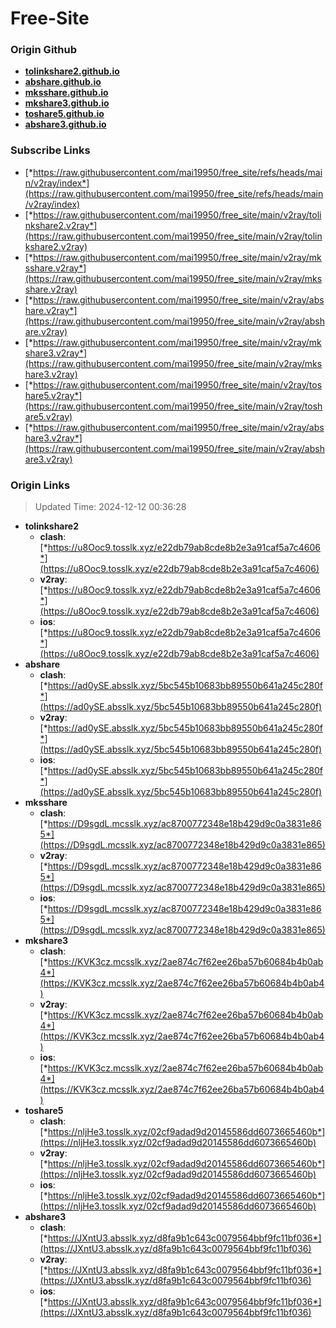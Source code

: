 # Free-Site

### Origin Github

- [**tolinkshare2.github.io**](https://github.com/tolinkshare2/tolinkshare2.github.io)
- [**abshare.github.io**](https://github.com/abshare/abshare.github.io)
- [**mksshare.github.io**](https://github.com/mksshare/mksshare.github.io)
- [**mkshare3.github.io**](https://github.com/mkshare3/mkshare3.github.io)
- [**toshare5.github.io**](https://github.com/toshare5/toshare5.github.io)
- [**abshare3.github.io**](https://github.com/abshare3/abshare3.github.io)

### Subscribe Links

- [*https://raw.githubusercontent.com/mai19950/free_site/refs/heads/main/v2ray/index*](https://raw.githubusercontent.com/mai19950/free_site/refs/heads/main/v2ray/index)
- [*https://raw.githubusercontent.com/mai19950/free_site/main/v2ray/tolinkshare2.v2ray*](https://raw.githubusercontent.com/mai19950/free_site/main/v2ray/tolinkshare2.v2ray)
- [*https://raw.githubusercontent.com/mai19950/free_site/main/v2ray/mksshare.v2ray*](https://raw.githubusercontent.com/mai19950/free_site/main/v2ray/mksshare.v2ray)
- [*https://raw.githubusercontent.com/mai19950/free_site/main/v2ray/abshare.v2ray*](https://raw.githubusercontent.com/mai19950/free_site/main/v2ray/abshare.v2ray)
- [*https://raw.githubusercontent.com/mai19950/free_site/main/v2ray/mkshare3.v2ray*](https://raw.githubusercontent.com/mai19950/free_site/main/v2ray/mkshare3.v2ray)
- [*https://raw.githubusercontent.com/mai19950/free_site/main/v2ray/toshare5.v2ray*](https://raw.githubusercontent.com/mai19950/free_site/main/v2ray/toshare5.v2ray)
- [*https://raw.githubusercontent.com/mai19950/free_site/main/v2ray/abshare3.v2ray*](https://raw.githubusercontent.com/mai19950/free_site/main/v2ray/abshare3.v2ray)

### Origin Links

> Updated Time: 2024-12-12 00:36:28

- **tolinkshare2**
  - **clash**: [*https://u8Ooc9.tosslk.xyz/e22db79ab8cde8b2e3a91caf5a7c4606*](https://u8Ooc9.tosslk.xyz/e22db79ab8cde8b2e3a91caf5a7c4606)
  - **v2ray**: [*https://u8Ooc9.tosslk.xyz/e22db79ab8cde8b2e3a91caf5a7c4606*](https://u8Ooc9.tosslk.xyz/e22db79ab8cde8b2e3a91caf5a7c4606)
  - **ios**: [*https://u8Ooc9.tosslk.xyz/e22db79ab8cde8b2e3a91caf5a7c4606*](https://u8Ooc9.tosslk.xyz/e22db79ab8cde8b2e3a91caf5a7c4606)
- **abshare**
  - **clash**: [*https://ad0ySE.absslk.xyz/5bc545b10683bb89550b641a245c280f*](https://ad0ySE.absslk.xyz/5bc545b10683bb89550b641a245c280f)
  - **v2ray**: [*https://ad0ySE.absslk.xyz/5bc545b10683bb89550b641a245c280f*](https://ad0ySE.absslk.xyz/5bc545b10683bb89550b641a245c280f)
  - **ios**: [*https://ad0ySE.absslk.xyz/5bc545b10683bb89550b641a245c280f*](https://ad0ySE.absslk.xyz/5bc545b10683bb89550b641a245c280f)
- **mksshare**
  - **clash**: [*https://D9sgdL.mcsslk.xyz/ac8700772348e18b429d9c0a3831e865*](https://D9sgdL.mcsslk.xyz/ac8700772348e18b429d9c0a3831e865)
  - **v2ray**: [*https://D9sgdL.mcsslk.xyz/ac8700772348e18b429d9c0a3831e865*](https://D9sgdL.mcsslk.xyz/ac8700772348e18b429d9c0a3831e865)
  - **ios**: [*https://D9sgdL.mcsslk.xyz/ac8700772348e18b429d9c0a3831e865*](https://D9sgdL.mcsslk.xyz/ac8700772348e18b429d9c0a3831e865)
- **mkshare3**
  - **clash**: [*https://KVK3cz.mcsslk.xyz/2ae874c7f62ee26ba57b60684b4b0ab4*](https://KVK3cz.mcsslk.xyz/2ae874c7f62ee26ba57b60684b4b0ab4)
  - **v2ray**: [*https://KVK3cz.mcsslk.xyz/2ae874c7f62ee26ba57b60684b4b0ab4*](https://KVK3cz.mcsslk.xyz/2ae874c7f62ee26ba57b60684b4b0ab4)
  - **ios**: [*https://KVK3cz.mcsslk.xyz/2ae874c7f62ee26ba57b60684b4b0ab4*](https://KVK3cz.mcsslk.xyz/2ae874c7f62ee26ba57b60684b4b0ab4)
- **toshare5**
  - **clash**: [*https://nljHe3.tosslk.xyz/02cf9adad9d20145586dd6073665460b*](https://nljHe3.tosslk.xyz/02cf9adad9d20145586dd6073665460b)
  - **v2ray**: [*https://nljHe3.tosslk.xyz/02cf9adad9d20145586dd6073665460b*](https://nljHe3.tosslk.xyz/02cf9adad9d20145586dd6073665460b)
  - **ios**: [*https://nljHe3.tosslk.xyz/02cf9adad9d20145586dd6073665460b*](https://nljHe3.tosslk.xyz/02cf9adad9d20145586dd6073665460b)
- **abshare3**
  - **clash**: [*https://JXntU3.absslk.xyz/d8fa9b1c643c0079564bbf9fc11bf036*](https://JXntU3.absslk.xyz/d8fa9b1c643c0079564bbf9fc11bf036)
  - **v2ray**: [*https://JXntU3.absslk.xyz/d8fa9b1c643c0079564bbf9fc11bf036*](https://JXntU3.absslk.xyz/d8fa9b1c643c0079564bbf9fc11bf036)
  - **ios**: [*https://JXntU3.absslk.xyz/d8fa9b1c643c0079564bbf9fc11bf036*](https://JXntU3.absslk.xyz/d8fa9b1c643c0079564bbf9fc11bf036)
